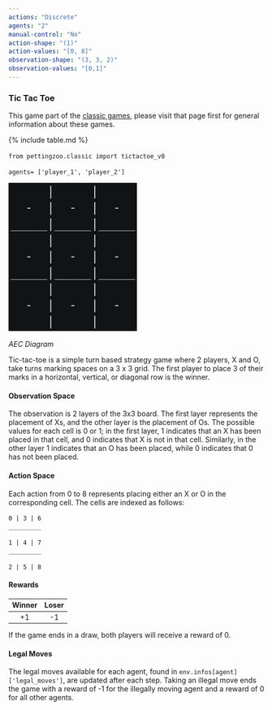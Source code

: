```yaml
---
actions: "Discrete"
agents: "2"
manual-control: "No"
action-shape: "(1)"
action-values: "[0, 8]"
observation-shape: "(3, 3, 2)"
observation-values: "[0,1]"
---
```


### Tic Tac Toe

This game part of the [classic games](../classic), please visit that page first for general information about these games.

{% include table.md %}


`from pettingzoo.classic import tictactoe_v0`

`agents= ['player_1', 'player_2']`

![](classic_tictactoe.gif)

*AEC Diagram*

Tic-tac-toe is a simple turn based strategy game where 2 players, X and O, take turns marking spaces on a 3 x 3 grid. The first player to place 3 of their marks in a horizontal, vertical, or diagonal row is the winner.

#### Observation Space

The observation is 2 layers of the 3x3 board. The first layer represents the placement of Xs, and the other layer is the placement of Os. The possible values for each cell is 0 or 1; in the first layer, 1 indicates that an X has been placed in that cell, and 0 indicates that X is not in that cell. Similarly, in the other layer 1 indicates that an O has been placed, while 0 indicates that 0 has not been placed.

#### Action Space

Each action from 0 to 8 represents placing either an X or O in the corresponding cell. The cells are indexed as follows:


 ```
0 | 3 | 6
_________

1 | 4 | 7
_________

2 | 5 | 8
 ```

#### Rewards

| Winner | Loser |
| :----: | :---: |
| +1     | -1    |

If the game ends in a draw, both players will receive a reward of 0.

#### Legal Moves

The legal moves available for each agent, found in `env.infos[agent]['legal_moves']`, are updated after each step. Taking an illegal move ends the game with a reward of -1 for the illegally moving agent and a reward of 0 for all other agents.
